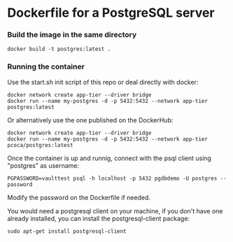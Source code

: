 # Dockerfile for a PostgreSQL server

### Build the image in the same directory

``` 
docker build -t postgres:latest .
``` 

### Running the container

Use the start.sh init script of this repo or deal directly with docker:

``` 
docker network create app-tier --driver bridge
docker run --name my-postgres -d -p 5432:5432 --network app-tier postgres:latest
``` 

Or alternatively use the one published on the DockerHub:
``` 
docker network create app-tier --driver bridge
docker run --name my-postgres -d -p 5432:5432 --network app-tier pcoca/postgres:latest
``` 

Once the container is up and runnig, connect with the psql client using "postgres" as username:
``` 
PGPASSWORD=vaulttest psql -h localhost -p 5432 pgdbdemo -U postgres --password
``` 

Modify the password on the Dockerfile if needed. 

You would need a postgresql client on your machine, if you don't have one already installed, you can install the postgresql-client package:
``` 
sudo apt-get install postgresql-client
``` 
